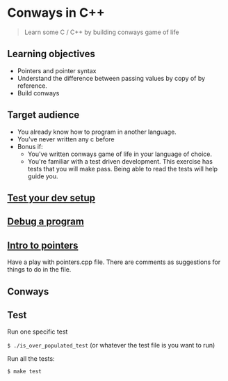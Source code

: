 # Conways in C++ 

> Learn some C / C++ by building conways game of life

## Learning objectives

- Pointers and pointer syntax
- Understand the difference between passing values by copy of by reference. 
- Build conways

## Target audience

- You already know how to program in another language.
- You've never written any c before
- Bonus if:
  - You've written conways game of life in your language of choice.
  - You're familiar with a test driven development. This exercise has tests that you will make pass. Being able to read the tests will help guide you.

## [Test your dev setup](setup.md)

## [Debug a program](debugging.md)

## [Intro to pointers](pointers.md)

Have a play with pointers.cpp file. There are comments as suggestions for things to do in the file.


## Conways



## Test

Run one specific test

`$ ./is_over_populated_test` (or whatever the test file is you want to run)

Run all the tests:

`$ make test` 

